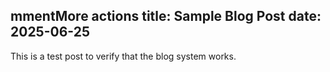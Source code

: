 mmentMore actions
title: Sample Blog Post
date: 2025-06-25
---

This is a test post to verify that the blog system works.